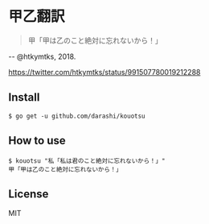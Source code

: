 # 甲乙翻訳

> 甲「甲は乙のこと絶対に忘れないから！」

-- @htkymtks, 2018.

https://twitter.com/htkymtks/status/991507780019212288


## Install

    $ go get -u github.com/darashi/kouotsu

## How to use

    $ kouotsu "私「私は君のこと絶対に忘れないから！」"
    甲「甲は乙のこと絶対に忘れないから！」

## License

MIT
